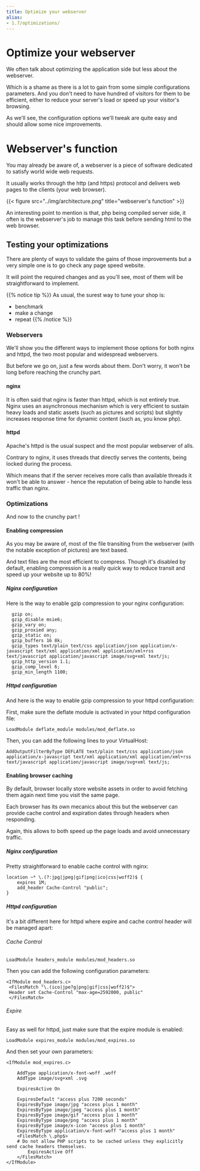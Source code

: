 ```yaml
---
title: Optimize your webserver
alias:
- 1.7/optimizations/
---
```


# Optimize your webserver

We often talk about optimizing the application side but less about the webserver.

Which is a shame as there is a lot to gain from some simple configurations parameters. And you don't need to have hundred of visitors for them to be efficient, either to reduce your server's load or speed up your visitor's browsing.

As we'll see, the configuration options we'll tweak are quite easy and should allow some nice improvements.

# Webserver's function

You may already be aware of, a webserver is a piece of software dedicated to satisfy world wide web requests.

It usually works through the http (and https) protocol and delivers web pages to the clients (your web browser). 

{{< figure src="../img/architecture.png" title="webserver's function" >}}

An interesting point to mention is that, php being compiled server side, it often is the webserver's job to manage this task before sending html to the web browser.

## Testing your optimizations

There are plenty of ways to validate the gains of those improvements but a very simple one is to go check any page speed website.

It will point the required changes and as you'll see, most of them will be straightforward to implement.

{{% notice tip %}}
As usual, the surest way to tune your shop is:

- benchmark
- make a change
- repeat
{{% /notice %}}

### Webservers

We'll show you the different ways to implement those options for both nginx and httpd, the two most popular and widespread webservers.

But before we go on, just a few words about them.
Don't worry, it won't be long before reaching the crunchy part.

#### nginx

It is often said that nginx is faster than httpd, which is not entirely true. Nginx uses an asynchronous mechanism which is very efficient to sustain heavy loads and static assets (such as pictures and scripts) but slightly increases response time for dynamic content (such as, you know php).

#### httpd

Apache's httpd is the usual suspect and the most popular webserver of alls.

Contrary to nginx, it uses threads that directly serves the contents, being locked during the process.

Which means that if the server receives more calls than available threads it won't be able to answer - hence the reputation of being able to handle less traffic than nginx.

### Optimizations

And now to the crunchy part !

#### Enabling compression

As you may be aware of, most of the file transiting from the webserver (with the notable exception of pictures) are text based.

And text files are the most efficient to compress. Though it's disabled by default, enabling compression is a really quick way to reduce transit and speed up your website up to 80%!

##### Nginx configuration

Here is the way to enable gzip compression to your nginx configuration:

```
  gzip on;
  gzip_disable msie6;
  gzip_vary on;
  gzip_proxied any;
  gzip_static on;
  gzip_buffers 16 8k;
  gzip_types text/plain text/css application/json application/x-javascript text/xml application/xml application/xml+rss text/javascript application/javascript image/svg+xml text/js;
  gzip_http_version 1.1;
  gzip_comp_level 6;
  gzip_min_length 1100;
```

##### Httpd configuration

And here is the way to enable gzip compression to your httpd configuration:

First, make sure the deflate module is activated in your httpd configuration file:

```
LoadModule deflate_module modules/mod_deflate.so
```

Then, you can add the following lines to your VirtualHost:

```
AddOutputFilterByType DEFLATE text/plain text/css application/json application/x-javascript text/xml application/xml application/xml+rss text/javascript application/javascript image/svg+xml text/js;
```

#### Enabling browser caching

By default, browser locally store website assets in order to avoid fetching them again next time you visit the same page.

Each browser has its own mecanics about this but the webserver can provide cache control and expiration dates through headers when responding.

Again, this allows to both speed up the page loads and avoid unnecessary traffic.

##### Nginx configuration

Pretty straightforward to enable cache control with nginx:

```
location ~* \.(?:jpg|jpeg|gif|png|ico|css|woff2)$ {
    expires 1M;
    add_header Cache-Control "public";
}
```

##### Httpd configuration

It's a bit different here for httpd where expire and cache control header will be managed apart:

###### Cache Control

```
LoadModule headers_module modules/mod_headers.so
```

Then you can add the following configuration parameters:

```
<IfModule mod_headers.c>
 <FilesMatch "\.(ico|jpe?g|png|gif|css|woff2)$">
 Header set Cache-Control "max-age=2592000, public"
 </FilesMatch>
```

###### Expire

Easy as well for httpd, just make sure that the expire module is enabled:

```
LoadModule expires_module modules/mod_expires.so
```

And then set your own parameters:

```
<IfModule mod_expires.c>

    AddType application/x-font-woff .woff
    AddType image/svg+xml .svg

    ExpiresActive On

    ExpiresDefault "access plus 7200 seconds"
    ExpiresByType image/jpg "access plus 1 month"
    ExpiresByType image/jpeg "access plus 1 month"
    ExpiresByType image/gif "access plus 1 month"
    ExpiresByType image/png "access plus 1 month"
    ExpiresByType image/x-icon "access plus 1 month"
    ExpiresByType application/x-font-woff "access plus 1 month"
    <FilesMatch \.php$>
    # Do not allow PHP scripts to be cached unless they explicitly send cache headers themselves. 
        ExpiresActive Off
    </FilesMatch>
</IfModule>
```

